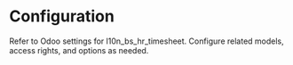 # Configuration

Refer to Odoo settings for l10n_bs_hr_timesheet. Configure related models, access rights, and options as needed.
